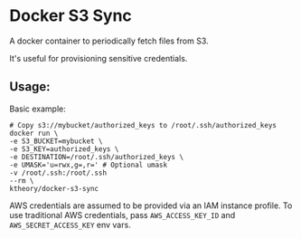 # Docker S3 Sync

A docker container to periodically fetch files from S3.

It's useful for provisioning sensitive credentials.

## Usage:

Basic example:
```
# Copy s3://mybucket/authorized_keys to /root/.ssh/authorized_keys
docker run \
-e S3_BUCKET=mybucket \
-e S3_KEY=authorized_keys \
-e DESTINATION=/root/.ssh/authorized_keys \
-e UMASK='u=rwx,g=,r=' # Optional umask
-v /root/.ssh:/root/.ssh
--rm \
ktheory/docker-s3-sync
```

AWS credentials are assumed to be provided via an IAM instance profile.
To use traditional AWS credentials, pass `AWS_ACCESS_KEY_ID` and `AWS_SECRET_ACCESS_KEY` env vars.
